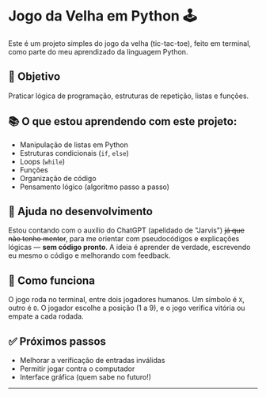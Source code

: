 # Jogo da Velha em Python 🕹️

Este é um projeto simples do jogo da velha (tic-tac-toe), feito em terminal, como parte do meu aprendizado da linguagem Python.


## 🚀 Objetivo

Praticar lógica de programação, estruturas de repetição, listas e funções.


## 📚 O que estou aprendendo com este projeto:

- Manipulação de listas em Python
- Estruturas condicionais (`if`, `else`)
- Loops (`while`)
- Funções
- Organização de código
- Pensamento lógico (algoritmo passo a passo)


## 🤖 Ajuda no desenvolvimento

Estou contando com o auxílio do ChatGPT (apelidado de "Jarvis") ~~já que não tenho mentor~~, para me orientar com pseudocódigos e explicações lógicas — **sem código pronto**. 
A ideia é aprender de verdade, escrevendo eu mesmo o código e melhorando com feedback.


## 🧩 Como funciona

O jogo roda no terminal, entre dois jogadores humanos. Um símbolo é `X`, outro é `O`. 
O jogador escolhe a posição (1 a 9), e o jogo verifica vitória ou empate a cada rodada.


## ✅ Próximos passos

- Melhorar a verificação de entradas inválidas
- Permitir jogar contra o computador
- Interface gráfica (quem sabe no futuro!)

---
